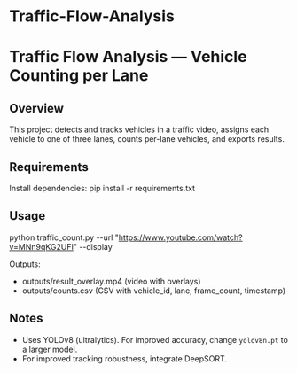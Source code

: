 # Traffic-Flow-Analysis
# Traffic Flow Analysis — Vehicle Counting per Lane

## Overview
This project detects and tracks vehicles in a traffic video, assigns each vehicle to one of three lanes, counts per-lane vehicles, and exports results.

## Requirements
Install dependencies:
pip install -r requirements.txt

## Usage
python traffic_count.py --url "https://www.youtube.com/watch?v=MNn9qKG2UFI" --display

Outputs:
- outputs/result_overlay.mp4  (video with overlays)
- outputs/counts.csv          (CSV with vehicle_id, lane, frame_count, timestamp)

## Notes
- Uses YOLOv8 (ultralytics). For improved accuracy, change `yolov8n.pt` to a larger model.
- For improved tracking robustness, integrate DeepSORT.
